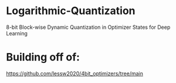 # Logarithmic-Quantization
8-bit Block-wise Dynamic Quantization in Optimizer States for Deep Learning

# Building off of:
https://github.com/lessw2020/4bit_optimizers/tree/main
